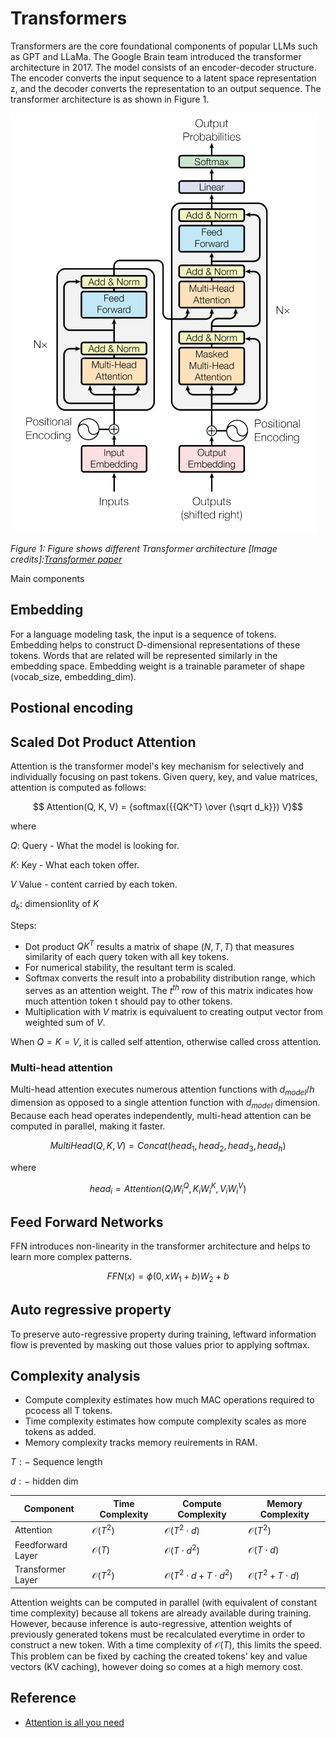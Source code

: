 # Transformers

Transformers are the core foundational components of popular LLMs such as GPT and LLaMa. The Google Brain team introduced the transformer architecture in 2017. The model consists of an encoder-decoder structure. The encoder converts the input sequence to a latent space representation z, and the decoder converts the representation to an output sequence. The transformer architecture is as shown in Figure 1.

![Transformers](/notes/dl/assets/transformers.png)

*Figure 1: Figure shows different Transformer architecture [Image credits]:[Transformer paper](https://arxiv.org/abs/1706.03762)*

Main components
## Embedding
For a language modeling task, the input is a sequence of tokens. Embedding helps to construct D-dimensional representations of these tokens. Words that are related will be represented similarly in the embedding space. Embedding weight is a trainable parameter of shape (vocab_size, embedding_dim).
## Postional encoding

## Scaled Dot Product Attention
Attention is the transformer model's key mechanism for selectively and individually focusing on past tokens. Given query, key, and value matrices, attention is computed as follows:

$$ Attention(Q, K, V) = {softmax({{QK^T} \over {\sqrt d_k}}) V}$$

where

$Q:$ Query - What the model is looking for.

$K:$ Key - What each token offer.

$V$ Value - content carried by each token.

$d_k:$ dimensionlity of $K$

Steps:
* Dot product $QK^T$ results a matrix of shape $(N, T, T)$ that measures similarity of each query token with all key tokens.
* For numerical stability, the resultant term is scaled.
* Softmax converts the result into a probability distribution range, which serves as an attention weight. The $t^{th}$ row of this matrix indicates how much attention token t should pay to other tokens.
* Multiplication with $V$ matrix is equivaluent to creating output vector from weighted sum of $V$.

When $Q = K = V$, it is called self attention, otherwise called cross attention.

### Multi-head attention
Multi-head attention executes numerous attention functions with $d_{model} / h$ dimension as opposed to a single attention function with $d_{model}$ dimension. Because each head operates independently, multi-head attention can be computed in parallel, making it faster.

$$ MultiHead(Q, K, V) = Concat(head_1, head_2, head_3, head_h)$$

where

$$head_i = Attention(Q_iW^Q_i, K_iW^K_i, V_iW^V_i)$$

## Feed Forward Networks

FFN introduces non-linearity in the transformer architecture and helps to learn more complex patterns.

$$ FFN(x) = \phi(0,xW_1 + b)W_2 + b $$

## Auto regressive property

To preserve auto-regressive property during training, leftward information flow is prevented by masking out those values prior to applying softmax.

## Complexity analysis

* Compute complexity estimates how much MAC operations required to pcocess all T tokens.
* Time complexity estimates how compute complexity scales as more tokens as added.
* Memory complexity tracks memory reuirements in RAM.

$T:-$ Sequence length

$d:-$ hidden dim

| Component             | Time Complexity        | Compute Complexity         | Memory Complexity         |
| --------------------- |------------------------| -------------------| --------------------------| 
| Attention             | $\mathcal{O}(T^2)$ | $\mathcal{O}(T^2 \cdot d)$   | $\mathcal{O}(T^2)$          |
| Feedforward Layer     | $\mathcal{O}(T)$ | $\mathcal{O}(T \cdot d^2)$   | $\mathcal{O}(T \cdot d)$     |
| Transformer Layer     | $\mathcal{O}(T^2)$ | $\mathcal{O}(T^2 \cdot d + T \cdot d^2)$ | $\mathcal{O}(T^2 + T \cdot d)$ |

Attention weights can be computed in parallel (with equivalent of constant time complexity) because all tokens are already available during training. However, because inference is auto-regressive, attention weights of previously generated tokens must be recalculated everytime in order to construct a new token. With a time complexity of $\mathcal{O}(T)$, this limits the speed. This problem can be fixed by caching the created tokens' key and value vectors (KV caching), however doing so comes at a high memory cost.

## Reference
* [Attention is all you need](https://arxiv.org/abs/1706.03762)